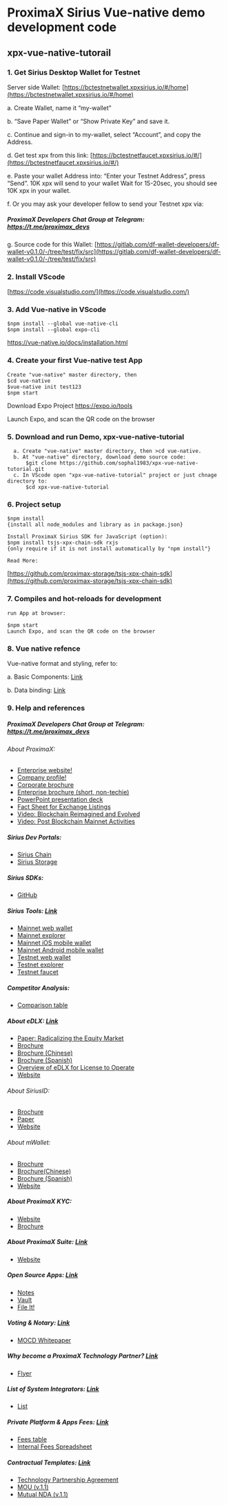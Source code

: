 # ProximaX Sirius Vue-native demo development code

## xpx-vue-native-tutorail

### 1. Get Sirius Desktop Wallet for Testnet

  Server side Wallet: [https://bctestnetwallet.xpxsirius.io/#/home](https://bctestnetwallet.xpxsirius.io/#/home)

  a. Create Wallet, name it “my-wallet”

  b. “Save Paper Wallet” or “Show Private Key” and save it.
  
  c. Continue and sign-in to my-wallet, select “Account”, and copy the Address.
  
  d. Get test xpx from this link: [https://bctestnetfaucet.xpxsirius.io/#/](https://bctestnetfaucet.xpxsirius.io/#/)
  
  e. Paste your wallet Address into: “Enter your Testnet Address”, press “Send”. 10K xpx will send to your wallet
  Wait for 15-20sec, you should see 10K xpx in your wallet.
  
  f. Or you may ask your developer fellow to send your Testnet xpx via:
  ##### ProximaX Developers Chat Group at Telegram:  https://t.me/proximax_devs
  
  g. Source code for this Wallet:
  [https://gitlab.com/df-wallet-developers/df-wallet-v0.1.0/-/tree/test/fix/src](https://gitlab.com/df-wallet-developers/df-wallet-v0.1.0/-/tree/test/fix/src) 
  
### 2. Install VScode 

  [https://code.visualstudio.com/](https://code.visualstudio.com/)

### 3. Add Vue-native in VScode
```
$npm install --global vue-native-cli
$npm install --global expo-cli
```
https://vue-native.io/docs/installation.html

### 4. Create your first Vue-native test App 
```
Create "vue-native" master directory, then 
$cd vue-native
$vue-native init test123
$npm start
```
Download Expo Project https://expo.io/tools

Launch Expo, and scan the QR code on the browser

### 5. Download and run Demo, xpx-vue-native-tutorial
```
  a. Create "vue-native" master directory, then >cd vue-native.
  b. At "vue-native" directory, download demo source code: 
      $git clone https://github.com/sophal1983/xpx-vue-native-tutorial.git
  c. In VScode open "xpx-vue-native-tutorial" project or just chnage directory to: 
      $cd xpx-vue-native-tutorial 
```

### 6. Project setup
```
$npm install
{install all node_modules and library as in package.json}

Install ProximaX Sirius SDK for JavaScript (option):
$npm install tsjs-xpx-chain-sdk rxjs
{only require if it is not install automatically by "npm install"}

Read More:
```

[https://github.com/proximax-storage/tsjs-xpx-chain-sdk](https://github.com/proximax-storage/tsjs-xpx-chain-sdk)

### 7. Compiles and hot-reloads for development
```
run App at browser:

$npm start
Launch Expo, and scan the QR code on the browser

```
### 8. Vue native refence
Vue-native format and styling, refer to:

a. Basic Components: [Link](https://vue-native.io/docs/basic-components.html)

b. Data binding: [Link](https://vue-native.io/docs/handle-user-input.html)

### 9. Help and references

##### ProximaX Developers Chat Group at Telegram:  https://t.me/proximax_devs

###### About ProximaX:
   - [Enterprise website!](https://www.proximax.io/)
   - [Company profile!](https://www.proximax.ltd/)
   - [Corporate brochure](https://suite-app.proximax.io/s/edDrecHDwszEDWm)
   - [Enterprise brochure (short, non-techie)](https://suite-app.proximax.io/s/4CZ7gr7R3qHHmMx)
   - [PowerPoint presentation deck](https://suite-app.proximax.io/s/4CZ7gr7R3qHHmMx)
   - [Fact Sheet for Exchange Listings](https://suite-app.proximax.io/s/Bt8HEJPXqj5KKL5)
   - [Video: Blockchain Reimagined and Evolved ](https://suite-app.proximax.io/s/rEcRSGY8rosAKwk)
   - [Video: Post Blockchain Mainnet Activities](https://youtu.be/2ZqeFpGfqSE)

##### Sirius Dev Portals:
  - [Sirius Chain](https://bcdocs.xpxsirius.io/)
  - [Sirius Storage](https://storagedocs.xpxsirius.io/)

##### Sirius SDKs:
- [GitHub](https://github.com/proximax-storage)

##### Sirius Tools: [Link](https://github.com/proximax-storage)
- [Mainnet web wallet](https://wallet.xpxsirius.io/)
- [Mainnet explorer](http://explorer.xpxsirius.io/)
- [Mainnet iOS mobile wallet](https://apps.apple.com/us/app/proximax-sirius-wallet/id1475020250)
- [Mainnet Android mobile wallet](https://play.google.com/store/apps/details?id=io.proximax.siriuschainwallet)
- [Testnet web wallet](http://bctestnetwallet.xpxsirius.io/)
- [Testnet explorer](http://bctestnetexplorer.xpxsirius.io/)
- [Testnet faucet](https://bctestnetfaucet.xpxsirius.io/) 
 
##### Competitor Analysis:
- [Comparison table](https://suite-app.proximax.io/s/AYFYJ78KnHzwkKi)

##### About eDLX: [Link](https://suite-app.proximax.io/s/AYFYJ78KnHzwkKi)
- [Paper: Radicalizing the Equity Market](http://bit.ly/2P8xT4z)
- [Brochure](https://suite-app.proximax.io/s/zcS5kH87XQGxtWC)
- [Brochure (Chinese)](https://suite-app.proximax.io/s/NjgBPAfi6HT4nNj)
- [Brochure (Spanish)](https://suite-app.proximax.io/s/6jEHnjyKEA8xNnB)
- [Overview of eDLX for License to Operate](https://suite-app.proximax.io/s/3TqBTftJymXyCgm)
- [Website](https://www.proximax.ltd/solutions/edlx)

###### About SiriusID:
- [Brochure](https://suite-app.proximax.io/s/jzKJDBCSKdmgK25)
- [Paper](https://suite-app.proximax.io/s/CWssi8J66RAwx3e)
- [Website](https://www.proximax.ltd/solutions/siriusid)

###### About mWallet:
- [Brochure](https://suite-app.proximax.io/s/G7AZt36iHda56zD)
- [Brochure(Chinese)](https://suite-app.proximax.io/s/7XRrf8dB2mtek2o)
- [Brochure (Spanish)](https://suite-app.proximax.io/s/9XpBdagXwmLX2Zd)
- [Website](https://www.proximax.ltd/solutions/mwallet) 

##### About ProximaX KYC:
- [Website](https://kyc.proximax.io/)
- [Brochure](https://suite-app.proximax.io/s/oiGjyKnfLQGftN3)

##### About ProximaX Suite: [Link](https://suite-app.proximax.io/s/oiGjyKnfLQGftN3)
- [Website](https://suite.proximax.io/)

##### Open Source Apps: [Link](https://suite.proximax.io/)
- [Notes](https://github.com/proximax-storage/notes)
- [Vault](https://github.com/proximax-storage/vault)
- [File It!](https://github.com/proximax-storage/file-it)

##### Voting & Notary: [Link](https://github.com/proximax-storage/file-it)
- [MOCD Whitepaper](https://suite-app.proximax.io/s/tTci9XFqgbAq3sQ)

##### Why become a ProximaX Technology Partner? [Link](https://suite-app.proximax.io/s/tTci9XFqgbAq3sQ)
- [Flyer](https://suite-app.proximax.io/s/5F6Sj7NsZEA7MNc)

##### List of System Integrators: [Link](https://suite-app.proximax.io/s/5F6Sj7NsZEA7MNc)
- [List](https://suite-app.proximax.io/s/89FsdKjf4Yp73BF)

##### Private Platform & Apps Fees: [Link](https://suite-app.proximax.io/s/89FsdKjf4Yp73BF)
- [Fees table](https://suite-app.proximax.io/s/Qa3WQDibFf3pBN6)
- [Internal Fees Spreadsheet](https://t.me/c/1495989157/1672)

##### Contractual Templates: [Link](https://t.me/c/1495989157/1672)
- [Technology Partnership Agreement](v.1.3 (https://suite-app.proximax.io/s/GR4oQ2cZEasNmTH))
- [MOU (v.1.1)](https://suite-app.proximax.io/s/XGBQ9j4W4RKPA5f)
- [Mutual NDA (v.1.1)](https://suite-app.proximax.io/s/abnjPtB2pFM99Jp)

  
